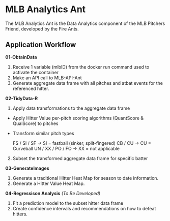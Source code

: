 # MLB Analytics Ant
The MLB Analytics Ant is the Data Analytics component of the MLB Pitchers Friend, developed by the Fire Ants.

## Application Workflow
**01-ObtainData**
1. Receive 1 variable (mlbID) from the docker run command used to activate the container
2. Make an API call to MLB-API-Ant
3. Generate aggregate data frame with all pitches and atbat events for the referenced hitter.

**02-TidyData-R**
1. Apply data transformations to the aggregate data frame
  - Apply Hitter Value per-pitch scoring algorithms (QuantScore & QualScore) to pitches
  - Transform similar pitch types

    FS / SI / SF -> SI = fastball (sinker, split-fingered)
    CB / CU -> CU = Curveball
    UN / XX / PO / FO -> XX = not applicable
2. Subset the transformed aggregate data frame for specific batter

**03-GenerateImages**
1. Generate a traditional Hitter Heat Map for season to date information.
2. Generate a Hitter Value Heat Map.

**04-Regressison Analysis** *(To Be Developed)*
1. Fit a prediction model to the subset hitter data frame
2. Create confidence intervals and recommendations on how to defeat hitters.
